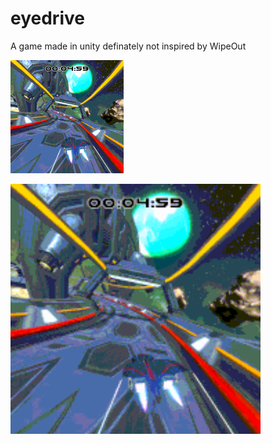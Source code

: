 # eyedrive
A game made in unity definately not inspired by WipeOut

![](https://github.com/tomph/eyedrive_2023/blob/main/Images/eyedrive.gif)

<img src="https://github.com/tomph/eyedrive_2023/blob/main/Images/eyedrive.gif" width="400" height="400"/>

